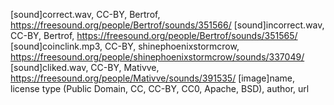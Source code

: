 
[sound]correct.wav, CC-BY, Bertrof, https://freesound.org/people/Bertrof/sounds/351566/
[sound]incorrect.wav, CC-BY, Bertrof, https://freesound.org/people/Bertrof/sounds/351565/
[sound]coinclink.mp3, CC-BY, shinephoenixstormcrow, https://freesound.org/people/shinephoenixstormcrow/sounds/337049/
[sound]cliked.wav, CC-BY, Mativve, https://freesound.org/people/Mativve/sounds/391535/
[image]name, license type (Public Domain, CC, CC-BY, CC0, Apache, BSD), author, url

